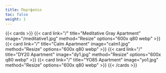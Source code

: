 ```yaml
---
title: Портфоліо
toc: false
weight: 1
---
```


{{< cards >}}
  {{< card link="/" title="Meditative Gray Apartment" image="/meditative1.jpg" method="Resize" options="600x q80 webp" >}}
  {{< card link="/" title="Calm Apartment" image="calm1.jpg" method="Resize" options="600x q80 webp" >}}
  {{< card link="/" title="DY20 Apartment" image="dy1.jpg" method="Resize" options="600x q80 webp" >}}
  {{< card link="/" title="YO85 Apartment" image="yo1.jpg" method="Resize" options="600x q80 webp" >}}
{{< /cards >}}
